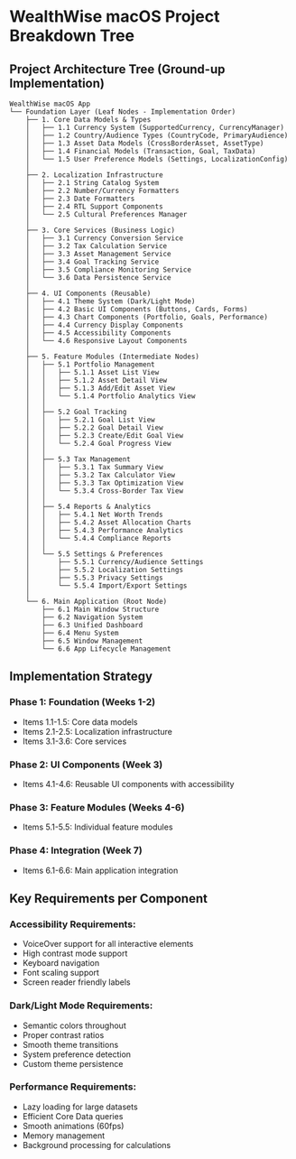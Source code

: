 # WealthWise macOS Project Breakdown Tree

## Project Architecture Tree (Ground-up Implementation)

```
WealthWise macOS App
└── Foundation Layer (Leaf Nodes - Implementation Order)
    ├── 1. Core Data Models & Types
    │   ├── 1.1 Currency System (SupportedCurrency, CurrencyManager)
    │   ├── 1.2 Country/Audience Types (CountryCode, PrimaryAudience)
    │   ├── 1.3 Asset Data Models (CrossBorderAsset, AssetType)
    │   ├── 1.4 Financial Models (Transaction, Goal, TaxData)
    │   └── 1.5 User Preference Models (Settings, LocalizationConfig)
    │
    ├── 2. Localization Infrastructure
    │   ├── 2.1 String Catalog System
    │   ├── 2.2 Number/Currency Formatters
    │   ├── 2.3 Date Formatters
    │   ├── 2.4 RTL Support Components
    │   └── 2.5 Cultural Preferences Manager
    │
    ├── 3. Core Services (Business Logic)
    │   ├── 3.1 Currency Conversion Service
    │   ├── 3.2 Tax Calculation Service
    │   ├── 3.3 Asset Management Service
    │   ├── 3.4 Goal Tracking Service
    │   ├── 3.5 Compliance Monitoring Service
    │   └── 3.6 Data Persistence Service
    │
    ├── 4. UI Components (Reusable)
    │   ├── 4.1 Theme System (Dark/Light Mode)
    │   ├── 4.2 Basic UI Components (Buttons, Cards, Forms)
    │   ├── 4.3 Chart Components (Portfolio, Goals, Performance)
    │   ├── 4.4 Currency Display Components
    │   ├── 4.5 Accessibility Components
    │   └── 4.6 Responsive Layout Components
    │
    ├── 5. Feature Modules (Intermediate Nodes)
    │   ├── 5.1 Portfolio Management
    │   │   ├── 5.1.1 Asset List View
    │   │   ├── 5.1.2 Asset Detail View
    │   │   ├── 5.1.3 Add/Edit Asset View
    │   │   └── 5.1.4 Portfolio Analytics View
    │   │
    │   ├── 5.2 Goal Tracking
    │   │   ├── 5.2.1 Goal List View
    │   │   ├── 5.2.2 Goal Detail View
    │   │   ├── 5.2.3 Create/Edit Goal View
    │   │   └── 5.2.4 Goal Progress View
    │   │
    │   ├── 5.3 Tax Management
    │   │   ├── 5.3.1 Tax Summary View
    │   │   ├── 5.3.2 Tax Calculator View
    │   │   ├── 5.3.3 Tax Optimization View
    │   │   └── 5.3.4 Cross-Border Tax View
    │   │
    │   ├── 5.4 Reports & Analytics
    │   │   ├── 5.4.1 Net Worth Trends
    │   │   ├── 5.4.2 Asset Allocation Charts
    │   │   ├── 5.4.3 Performance Analytics
    │   │   └── 5.4.4 Compliance Reports
    │   │
    │   └── 5.5 Settings & Preferences
    │       ├── 5.5.1 Currency/Audience Settings
    │       ├── 5.5.2 Localization Settings
    │       ├── 5.5.3 Privacy Settings
    │       └── 5.5.4 Import/Export Settings
    │
    └── 6. Main Application (Root Node)
        ├── 6.1 Main Window Structure
        ├── 6.2 Navigation System
        ├── 6.3 Unified Dashboard
        ├── 6.4 Menu System
        ├── 6.5 Window Management
        └── 6.6 App Lifecycle Management
```

## Implementation Strategy

### Phase 1: Foundation (Weeks 1-2)
- Items 1.1-1.5: Core data models
- Items 2.1-2.5: Localization infrastructure
- Items 3.1-3.6: Core services

### Phase 2: UI Components (Week 3)
- Items 4.1-4.6: Reusable UI components with accessibility

### Phase 3: Feature Modules (Weeks 4-6)
- Items 5.1-5.5: Individual feature modules

### Phase 4: Integration (Week 7)
- Items 6.1-6.6: Main application integration

## Key Requirements per Component

### Accessibility Requirements:
- VoiceOver support for all interactive elements
- High contrast mode support
- Keyboard navigation
- Font scaling support
- Screen reader friendly labels

### Dark/Light Mode Requirements:
- Semantic colors throughout
- Proper contrast ratios
- Smooth theme transitions
- System preference detection
- Custom theme persistence

### Performance Requirements:
- Lazy loading for large datasets
- Efficient Core Data queries
- Smooth animations (60fps)
- Memory management
- Background processing for calculations